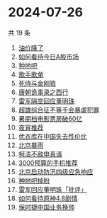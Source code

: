 # 2024-07-26

共 19 条

<!-- BEGIN -->
<!-- 最后更新时间 Fri Jul 26 2024 23:08:51 GMT+0800 (China Standard Time) -->

1. [油价降了](https://www.zhihu.com/search?q=%E6%B2%B9%E4%BB%B7%E9%99%8D%E4%BA%86)
1. [如何看待今日A股市场](https://www.zhihu.com/search?q=%E5%A6%82%E4%BD%95%E7%9C%8B%E5%BE%85%E4%BB%8A%E6%97%A5A%E8%82%A1%E5%B8%82%E5%9C%BA)
1. [种地吧](https://www.zhihu.com/search?q=%E7%A7%8D%E5%9C%B0%E5%90%A7)
1. [歌手歌单](https://www.zhihu.com/search?q=%E6%AD%8C%E6%89%8B%E6%AD%8C%E5%8D%95)
1. [死侍与金刚狼](https://www.zhihu.com/search?q=%E6%AD%BB%E4%BE%8D%E4%B8%8E%E9%87%91%E5%88%9A%E7%8B%BC)
1. [唐朝诡事录之西行](https://www.zhihu.com/search?q=%E5%94%90%E6%9C%9D%E8%AF%A1%E4%BA%8B%E5%BD%95%E4%B9%8B%E8%A5%BF%E8%A1%8C)
1. [雷军隔空回应董明珠](https://www.zhihu.com/search?q=%E9%9B%B7%E5%86%9B%E9%9A%94%E7%A9%BA%E5%9B%9E%E5%BA%94%E8%91%A3%E6%98%8E%E7%8F%A0)
1. [超雄综合征不等于会暴虐犯罪](https://www.zhihu.com/search?q=%E8%B6%85%E9%9B%84%E7%BB%BC%E5%90%88%E5%BE%81%E4%B8%8D%E7%AD%89%E4%BA%8E%E4%BC%9A%E6%9A%B4%E8%99%90%E7%8A%AF%E7%BD%AA)
1. [暑期档电影票房破60亿](https://www.zhihu.com/search?q=%E6%9A%91%E6%9C%9F%E6%A1%A3%E7%94%B5%E5%BD%B1%E7%A5%A8%E6%88%BF%E7%A0%B460%E4%BA%BF)
1. [夜宵推荐](https://www.zhihu.com/search?q=%E5%A4%9C%E5%AE%B5%E6%8E%A8%E8%8D%90)
1. [优衣库在中国失去性价比](https://www.zhihu.com/search?q=%E4%BC%98%E8%A1%A3%E5%BA%93%E5%9C%A8%E4%B8%AD%E5%9B%BD%E5%A4%B1%E5%8E%BB%E6%80%A7%E4%BB%B7%E6%AF%94)
1. [北京暴雨](https://www.zhihu.com/search?q=%E5%8C%97%E4%BA%AC%E6%9A%B4%E9%9B%A8)
1. [柯洁不敌申真谞](https://www.zhihu.com/search?q=%E6%9F%AF%E6%B4%81%E4%B8%8D%E6%95%8C%E7%94%B3%E7%9C%9F%E8%B0%9E)
1. [3000预算的手机推荐](https://www.zhihu.com/search?q=3000%E9%A2%84%E7%AE%97%E7%9A%84%E6%89%8B%E6%9C%BA%E6%8E%A8%E8%8D%90)
1. [北京启动防汛四级应急响应](https://www.zhihu.com/search?q=%E5%8C%97%E4%BA%AC%E5%90%AF%E5%8A%A8%E9%98%B2%E6%B1%9B%E5%9B%9B%E7%BA%A7%E5%BA%94%E6%80%A5%E5%93%8D%E5%BA%94)
1. [种地吧掉粉](https://www.zhihu.com/search?q=%E7%A7%8D%E5%9C%B0%E5%90%A7%E6%8E%89%E7%B2%89)
1. [雷军回应董明珠「批评」](https://www.zhihu.com/search?q=%E9%9B%B7%E5%86%9B%E5%9B%9E%E5%BA%94%E8%91%A3%E6%98%8E%E7%8F%A0%E3%80%8C%E6%89%B9%E8%AF%84%E3%80%8D)
1. [如何看待原神4.8剧情](https://www.zhihu.com/search?q=%E5%A6%82%E4%BD%95%E7%9C%8B%E5%BE%85%E5%8E%9F%E7%A5%9E4.8%E5%89%A7%E6%83%85)
1. [保时捷中国业务换帅](https://www.zhihu.com/search?q=%E4%BF%9D%E6%97%B6%E6%8D%B7%E4%B8%AD%E5%9B%BD%E4%B8%9A%E5%8A%A1%E6%8D%A2%E5%B8%85)

<!-- END -->
